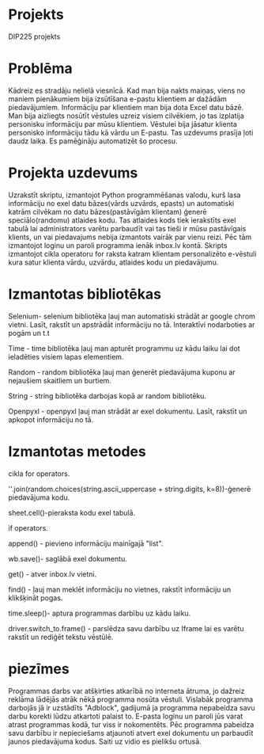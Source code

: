 # Projekts
DIP225 projekts

# Problēma
Kādreiz es stradāju nelielā viesnīcā. Kad man bija nakts maiņas, viens no maniem pienākumiem bija izsūtīšana e-pastu klientiem ar dažādām piedavājumiem. Informāciju par klientiem man bija dota Excel datu bāzē. Man bija aizliegts nosūtīt vēstules uzreiz visiem cilvēkiem, jo tas izplatija personisku informāciju par mūsu klientiem. Vēstulei bija jāsatur klienta personisko informāciju tādu kā vārdu un E-pastu. Tas uzdevums prasīja ļoti daudz laika. Es pamēģināju automatizēt šo procesu.

# Projekta uzdevums
Uzrakstīt skriptu, izmantojot Python programmēšanas valodu, kurš lasa informāciju no exel datu bāzes(vārds uzvārds, epasts) un automatiski katrām cilvēkam no datu bāzes(pastāvīgām klientam) ģenerē speciālo(randomu) atlaides kodu. Tas atlaides kods tiek ierakstīts exel tabulā lai administrators varētu parbaudīt vai tas tieši ir mūsu pastāvīgais klients, un vai piedavajums nebija izmantots vairāk par vienu reizi. Pēc tām izmantojot loginu un paroli programma ienāk inbox.lv kontā. Skripts izmantojot cikla operatoru for raksta katram klientam personalizēto e-vēstuli kura satur klienta vārdu, uzvārdu, atlaides kodu un piedavājumu.

# Izmantotas bibliotēkas
Selenium- selenium bibliotēka ļauj man automatiski strādāt ar google chrom vietni. Lasīt, rakstīt un apstrādāt informāciju no tā. Interaktīvi nodarboties ar pogām un t.t

Time - time bibliotēka ļauj man apturēt programmu uz kādu laiku lai dot ieladēties visiem lapas elementiem.

Random - random bibliotēka ļauj man ģenerēt piedavājuma kuponu ar nejaušiem skaitliem un burtiem.

String - string bibliotēka darbojas kopā ar random bibliotēku.

Openpyxl - openpyxl ļauj man strādāt ar exel dokumentu. Lasīt, rakstīt un apkopot informāciju no tā.

# Izmantotas metodes
cikla for operators.

''.join(random.choices(string.ascii_uppercase + string.digits, k=8))-ģenerē piedavājuma kodu.

sheet.cell()-pieraksta kodu exel tabulā.

if operators.

append() - pievieno informāciju mainīgajā "list".

wb.save()- saglābā exel dokumentu.

get() - atver inbox.lv vietni.

find() - ļauj man meklēt informāciju no vietnes, rakstīt informāciju un klikšķināt pogas.

time.sleep()- aptura programmas darbību uz kādu laiku.

driver.switch_to.frame() - parslēdza savu darbību uz Iframe lai es varētu rakstīt un rediģēt tekstu vēstūlē.

# piezīmes
Programmas darbs var atšķirties atkarībā no interneta ātruma, jo dažreiz reklāma lādējās atrāk nēkā programma nosūta vēstuli. Vislabāk programma darbojās jā ir uzstādīts "Adblock", gadijumā ja programma nepabeidza savu darbu korekti lūdzu atkartoti palaist to. E-pasta loginu un paroli jūs varat atrast programmas kodā, tur viss ir nokomentēts. Pēc programma pabeidza savu darbību ir nepieciešams atjaunoti atvert exel dokumentu un parbaudīt jaunos piedavājuma kodus. Saiti uz vidio es pielikšu ortusā. 






